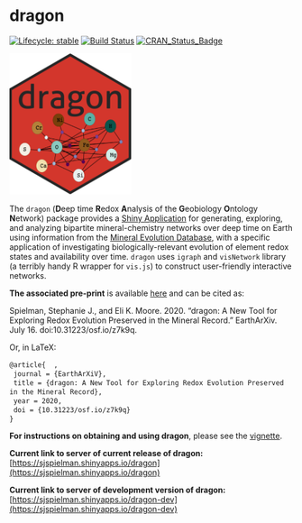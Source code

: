 
# dragon

[![Lifecycle:
stable](https://img.shields.io/badge/lifecycle-stable-green.svg)](https://www.tidyverse.org/lifecycle/#stable) 
[![Build Status](https://travis-ci.org/sjspielman/dragon.svg?branch=master)](https://travis-ci.org/sjspielman/dragon)
[![CRAN\_Status\_Badge](http://www.r-pkg.org/badges/version/dragon)](https://CRAN.R-project.org/package=dragon)


<img src="inst/app/www/favicon.ico" height="250"/>




The `dragon` (**D**eep time **R**edox **A**nalysis of the **G**eobiology **O**ntology **N**etwork) package provides a [Shiny Application](https://shiny.rstudio.com/) for generating, exploring, and analyzing bipartite mineral-chemistry networks over deep time on Earth using information from the [Mineral Evolution Database](http://rruff.info/ima/), with a specific application of investigating biologically-relevant evolution of element redox states and availability over time. `dragon` uses `igraph` and `visNetwork` library (a terribly handy R wrapper for `vis.js`) to construct user-friendly interactive networks. 

**The associated pre-print** is available [here](https://eartharxiv.org/z7k9q/) and can be cited as:

Spielman, Stephanie J., and Eli K. Moore. 2020. “dragon: A New Tool for Exploring Redox Evolution Preserved in the Mineral Record.” EarthArXiv. July 16. doi:10.31223/osf.io/z7k9q.

Or, in LaTeX:
```
@article{  ,
 journal = {EarthArXiV},
 title = {dragon: A New Tool for Exploring Redox Evolution Preserved in the Mineral Record},
 year = 2020,
 doi = {10.31223/osf.io/z7k9q}
}
```

**For instructions on obtaining and using dragon**, please see the [vignette](http://htmlpreview.github.io/?https://github.com/sjspielman/dragon/blob/master/doc/dragon.html).

**Current link to server of current release of dragon:** [https://sjspielman.shinyapps.io/dragon](https://sjspielman.shinyapps.io/dragon)


**Current link to server of development version of dragon:** [https://sjspielman.shinyapps.io/dragon-dev](https://sjspielman.shinyapps.io/dragon-dev)



